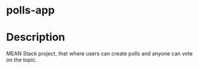 # polls-app

# Description
MEAN Stack project, that where users can create polls and anyone can vote on the topic.
